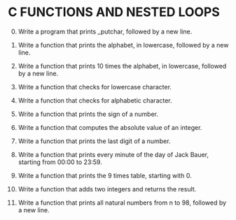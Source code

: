 # C FUNCTIONS AND NESTED LOOPS

0. Write a program that prints _putchar, followed by a new line.

1. Write a function that prints the alphabet, in lowercase, followed by a new line.

2. Write a function that prints 10 times the alphabet, in lowercase, followed by a new line.

3. Write a function that checks for lowercase character.

4. Write a function that checks for alphabetic character.

5. Write a function that prints the sign of a number.


6. Write a function that computes the absolute value of an integer.


7. Write a function that prints the last digit of a number.


8. Write a function that prints every minute of the day of Jack Bauer, starting from 00:00 to 23:59.


9. Write a function that prints the 9 times table, starting with 0.


10. Write a function that adds two integers and returns the result.


11. Write a function that prints all natural numbers from n to 98, followed by a new line.












